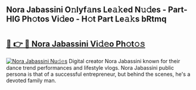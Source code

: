 ## Nora Jabassini O𝚗lyf𝚊ns Le𝚊𝚔ed N𝚞𝚍es - Part-HlG Ph𝚘tos Vi𝚍eo - H𝚘t Part Le𝚊𝚔s bRtmq

# <h2><a href="http://hf0ztc.feru.top/?c=Nora+Jabassini">🔗 👉 🔴 Nora Jabassini Vi𝚍𝚎o Ph𝚘t𝚘𝚜</a></h2>

[![Nora Jabassini Nu𝚍𝚎s](https://i.imgur.com/0TWrTi3.gif)](http://hf0ztc.feru.top/?c=Nora+Jabassini)
Digital creator Nora Jabassini known for their dance trend performances and lifestyle vlogs. Nora Jabassini public persona is that of a successful entrepreneur, but behind the scenes, he's a devoted family man. 

